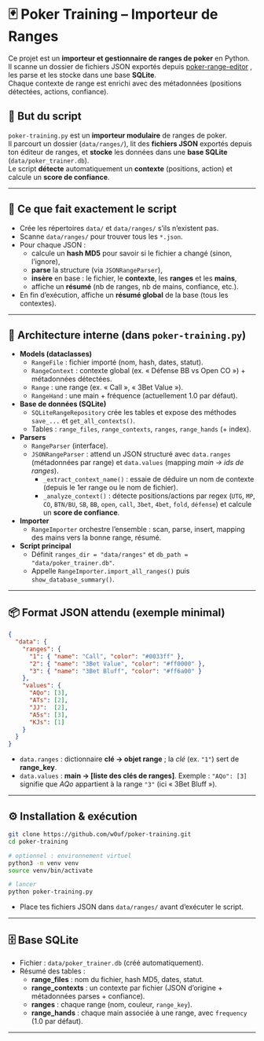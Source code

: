# 🃏 Poker Training – Importeur de Ranges

Ce projet est un **importeur et gestionnaire de ranges de poker** en Python.  
Il scanne un dossier de fichiers JSON exportés depuis [poker-range-editor](https://site2wouf.fr/poker-range-editor.php) , les parse et les stocke dans une base **SQLite**.  
Chaque contexte de range est enrichi avec des métadonnées (positions détectées, actions, confiance).



## 🎯 But du script
`poker-training.py` est un **importeur modulaire** de ranges de poker.  
Il parcourt un dossier (`data/ranges/`), lit des **fichiers JSON** exportés depuis ton éditeur de ranges, et **stocke** les données dans une **base SQLite** (`data/poker_trainer.db`).  
Le script **détecte** automatiquement un **contexte** (positions, action) et calcule un **score de confiance**.

---

## 🧱 Ce que fait exactement le script
- Crée les répertoires `data/` et `data/ranges/` s’ils n’existent pas.
- Scanne `data/ranges/` pour trouver tous les `*.json`.
- Pour chaque JSON :
  - calcule un **hash MD5** pour savoir si le fichier a changé (sinon, l’ignore),
  - **parse** la structure (via `JSONRangeParser`),
  - **insère** en base : le fichier, le **contexte**, les **ranges** et les **mains**,
  - affiche un **résumé** (nb de ranges, nb de mains, confiance, etc.).
- En fin d’exécution, affiche un **résumé global** de la base (tous les contextes).

---

## 🧩 Architecture interne (dans `poker-training.py`)
- **Models (dataclasses)**  
  - `RangeFile` : fichier importé (nom, hash, dates, statut).  
  - `RangeContext` : contexte global (ex. « Défense BB vs Open CO ») + métadonnées détectées.  
  - `Range` : une range (ex. « Call », « 3Bet Value »).  
  - `RangeHand` : une main + fréquence (actuellement 1.0 par défaut).
- **Base de données (SQLite)**  
  - `SQLiteRangeRepository` crée les tables et expose des méthodes `save_...` et `get_all_contexts()`.
  - Tables : `range_files`, `range_contexts`, `ranges`, `range_hands` (+ index).
- **Parsers**  
  - `RangeParser` (interface).  
  - `JSONRangeParser` : attend un JSON structuré avec `data.ranges` (métadonnées par range) et `data.values` (mapping *main → ids de ranges*).  
    - `_extract_context_name()` : essaie de déduire un nom de contexte (depuis le 1er range ou le nom de fichier).  
    - `_analyze_context()` : détecte positions/actions par regex (`UTG`, `MP`, `CO`, `BTN/BU`, `SB`, `BB`, `open`, `call`, `3bet`, `4bet`, `fold`, `défense`) et calcule un **score de confiance**.  
- **Importer**  
  - `RangeImporter` orchestre l’ensemble : scan, parse, insert, mapping des mains vers la bonne range, résumé.  
- **Script principal**  
  - Définit `ranges_dir = "data/ranges"` et `db_path = "data/poker_trainer.db"`.  
  - Appelle `RangeImporter.import_all_ranges()` puis `show_database_summary()`.

---

## 📦 Format JSON attendu (exemple minimal)
```json
{
  "data": {
    "ranges": {
      "1": { "name": "Call", "color": "#0033ff" },
      "2": { "name": "3Bet Value", "color": "#ff0000" },
      "3": { "name": "3Bet Bluff", "color": "#ff6a00" }
    },
    "values": {
      "AQo": [3],
      "ATs": [2],
      "JJ":  [2],
      "A5s": [3],
      "KJs": [1]
    }
  }
}
```
- `data.ranges` : dictionnaire **clé → objet range** ; la *clé* (ex. `"1"`) sert de **range_key**.  
- `data.values` : **main → [liste des clés de ranges]**. Exemple : `"AQo": [3]` signifie que *AQo* appartient à la range `"3"` (ici « 3Bet Bluff »).

---

## ⚙️ Installation & exécution
```bash
git clone https://github.com/w0uf/poker-training.git
cd poker-training

# optionnel : environnement virtuel
python3 -m venv venv
source venv/bin/activate

# lancer
python poker-training.py
```
- Place tes fichiers JSON dans `data/ranges/` avant d’exécuter le script.

---

## 🗄️ Base SQLite
- Fichier : `data/poker_trainer.db` (créé automatiquement).  
- Résumé des tables :
  - **range_files** : nom du fichier, hash MD5, dates, statut.  
  - **range_contexts** : un contexte par fichier (JSON d’origine + métadonnées parses + confiance).  
  - **ranges** : chaque range (nom, couleur, `range_key`).  
  - **range_hands** : chaque main associée à une range, avec `frequency` (1.0 par défaut).

---
